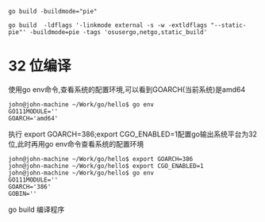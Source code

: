 ```
go build -buildmode="pie"
```
```
go build  -ldflags '-linkmode external -s -w -extldflags "--static-pie"' -buildmode=pie -tags 'osusergo,netgo,static_build' 
```

# 32 位编译

使用go env命令,查看系统的配置环境,可以看到GOARCH(当前系统)是amd64

```
john@john-machine ~/Work/go/hello$ go env                                                                                                            
GO111MODULE=''
GOARCH='amd64'

```

执行 export GOARCH=386;export CGO_ENABLED=1配置go输出系统平台为32位,此时再用go env命令查看系统的配置环境

```
john@john-machine ~/Work/go/hello$ export GOARCH=386                                                                             
john@john-machine ~/Work/go/hello$ export CGO_ENABLED=1  
john@john-machine ~/Work/go/hello$ go env                                                                                                            
GO111MODULE=''
GOARCH='386'
GOBIN=''
```

go build 编译程序